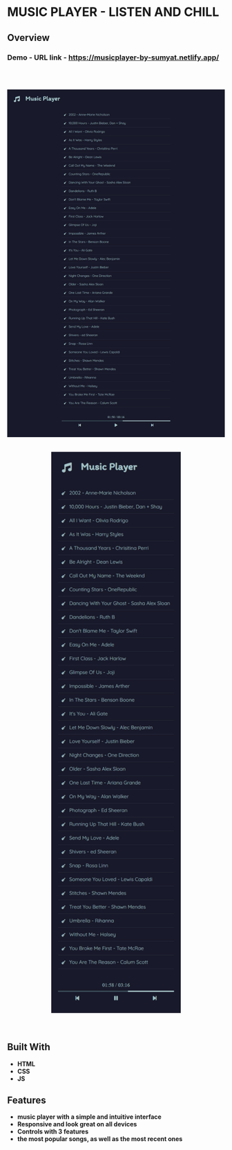 # MUSIC PLAYER - LISTEN AND CHILL

## Overview

  <h3>   Demo - URL link -
    <a href="https://musicplayer-by-sumyat.netlify.app/">
     https://musicplayer-by-sumyat.netlify.app/
    </a>
  </h3>

<br/>
<br/>

![](Demo/large-screen.png)
<br/>
<br/>

<div align="center">
<img src="Demo/small-screen.png" width="300">
</div>

<br/>
<br/>

## Built With

- **HTML**
- **CSS**
- **JS**

## Features

- **music player with a simple and intuitive interface**
- **Responsive and look great on all devices**
- **Controls with 3 features**
- **the most popular songs, as well as the most recent ones**

